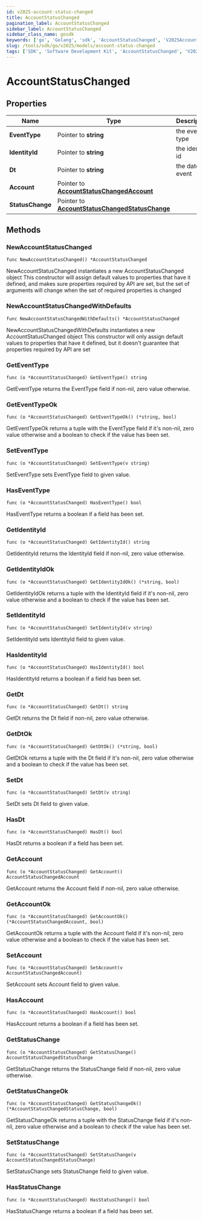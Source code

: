 ```yaml
---
id: v2025-account-status-changed
title: AccountStatusChanged
pagination_label: AccountStatusChanged
sidebar_label: AccountStatusChanged
sidebar_class_name: gosdk
keywords: ['go', 'Golang', 'sdk', 'AccountStatusChanged', 'V2025AccountStatusChanged'] 
slug: /tools/sdk/go/v2025/models/account-status-changed
tags: ['SDK', 'Software Development Kit', 'AccountStatusChanged', 'V2025AccountStatusChanged']
---
```


# AccountStatusChanged

## Properties

Name | Type | Description | Notes
------------ | ------------- | ------------- | -------------
**EventType** | Pointer to **string** | the event type | [optional] 
**IdentityId** | Pointer to **string** | the identity id | [optional] 
**Dt** | Pointer to **string** | the date of event | [optional] 
**Account** | Pointer to [**AccountStatusChangedAccount**](account-status-changed-account) |  | [optional] 
**StatusChange** | Pointer to [**AccountStatusChangedStatusChange**](account-status-changed-status-change) |  | [optional] 

## Methods

### NewAccountStatusChanged

`func NewAccountStatusChanged() *AccountStatusChanged`

NewAccountStatusChanged instantiates a new AccountStatusChanged object
This constructor will assign default values to properties that have it defined,
and makes sure properties required by API are set, but the set of arguments
will change when the set of required properties is changed

### NewAccountStatusChangedWithDefaults

`func NewAccountStatusChangedWithDefaults() *AccountStatusChanged`

NewAccountStatusChangedWithDefaults instantiates a new AccountStatusChanged object
This constructor will only assign default values to properties that have it defined,
but it doesn't guarantee that properties required by API are set

### GetEventType

`func (o *AccountStatusChanged) GetEventType() string`

GetEventType returns the EventType field if non-nil, zero value otherwise.

### GetEventTypeOk

`func (o *AccountStatusChanged) GetEventTypeOk() (*string, bool)`

GetEventTypeOk returns a tuple with the EventType field if it's non-nil, zero value otherwise
and a boolean to check if the value has been set.

### SetEventType

`func (o *AccountStatusChanged) SetEventType(v string)`

SetEventType sets EventType field to given value.

### HasEventType

`func (o *AccountStatusChanged) HasEventType() bool`

HasEventType returns a boolean if a field has been set.

### GetIdentityId

`func (o *AccountStatusChanged) GetIdentityId() string`

GetIdentityId returns the IdentityId field if non-nil, zero value otherwise.

### GetIdentityIdOk

`func (o *AccountStatusChanged) GetIdentityIdOk() (*string, bool)`

GetIdentityIdOk returns a tuple with the IdentityId field if it's non-nil, zero value otherwise
and a boolean to check if the value has been set.

### SetIdentityId

`func (o *AccountStatusChanged) SetIdentityId(v string)`

SetIdentityId sets IdentityId field to given value.

### HasIdentityId

`func (o *AccountStatusChanged) HasIdentityId() bool`

HasIdentityId returns a boolean if a field has been set.

### GetDt

`func (o *AccountStatusChanged) GetDt() string`

GetDt returns the Dt field if non-nil, zero value otherwise.

### GetDtOk

`func (o *AccountStatusChanged) GetDtOk() (*string, bool)`

GetDtOk returns a tuple with the Dt field if it's non-nil, zero value otherwise
and a boolean to check if the value has been set.

### SetDt

`func (o *AccountStatusChanged) SetDt(v string)`

SetDt sets Dt field to given value.

### HasDt

`func (o *AccountStatusChanged) HasDt() bool`

HasDt returns a boolean if a field has been set.

### GetAccount

`func (o *AccountStatusChanged) GetAccount() AccountStatusChangedAccount`

GetAccount returns the Account field if non-nil, zero value otherwise.

### GetAccountOk

`func (o *AccountStatusChanged) GetAccountOk() (*AccountStatusChangedAccount, bool)`

GetAccountOk returns a tuple with the Account field if it's non-nil, zero value otherwise
and a boolean to check if the value has been set.

### SetAccount

`func (o *AccountStatusChanged) SetAccount(v AccountStatusChangedAccount)`

SetAccount sets Account field to given value.

### HasAccount

`func (o *AccountStatusChanged) HasAccount() bool`

HasAccount returns a boolean if a field has been set.

### GetStatusChange

`func (o *AccountStatusChanged) GetStatusChange() AccountStatusChangedStatusChange`

GetStatusChange returns the StatusChange field if non-nil, zero value otherwise.

### GetStatusChangeOk

`func (o *AccountStatusChanged) GetStatusChangeOk() (*AccountStatusChangedStatusChange, bool)`

GetStatusChangeOk returns a tuple with the StatusChange field if it's non-nil, zero value otherwise
and a boolean to check if the value has been set.

### SetStatusChange

`func (o *AccountStatusChanged) SetStatusChange(v AccountStatusChangedStatusChange)`

SetStatusChange sets StatusChange field to given value.

### HasStatusChange

`func (o *AccountStatusChanged) HasStatusChange() bool`

HasStatusChange returns a boolean if a field has been set.


